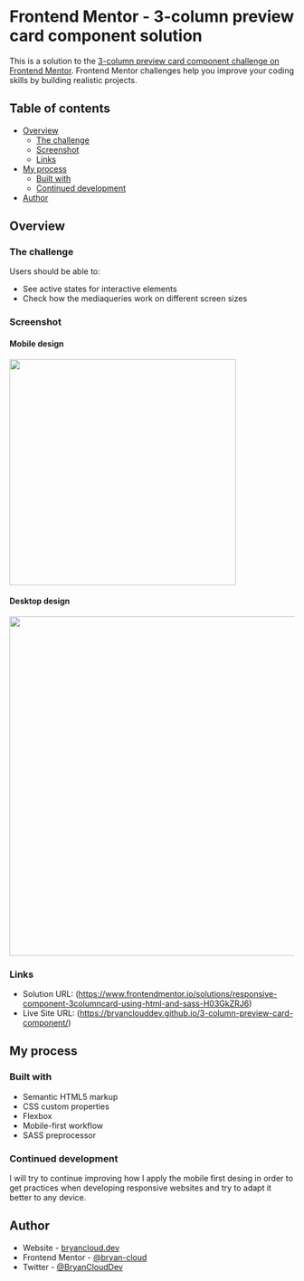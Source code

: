 # Frontend Mentor - 3-column preview card component solution

This is a solution to the [3-column preview card component challenge on Frontend Mentor](https://www.frontendmentor.io/challenges/3column-preview-card-component-pH92eAR2-). Frontend Mentor challenges help you improve your coding skills by building realistic projects. 

## Table of contents

- [Overview](#overview)
  - [The challenge](#the-challenge)
  - [Screenshot](#screenshot)
  - [Links](#links)
- [My process](#my-process)
  - [Built with](#built-with)
  - [Continued development](#continued-development)
- [Author](#author)


## Overview

### The challenge

Users should be able to:

- See active states for interactive elements
- Check how the mediaqueries work on different screen sizes

### Screenshot

#### Mobile design

<img src="https://i.imgur.com/jbkni5I.png" width="400px" ></a>

#### Desktop design

<img src="https://i.imgur.com/3ei3KtN.png" width="600px" ></a>



### Links

- Solution URL: (https://www.frontendmentor.io/solutions/responsive-component-3columncard-using-html-and-sass-H03GkZRJ6)
- Live Site URL: (https://bryanclouddev.github.io/3-column-preview-card-component/)

## My process

### Built with

- Semantic HTML5 markup
- CSS custom properties
- Flexbox
- Mobile-first workflow
- SASS preprocessor

### Continued development

I will try to continue improving how I apply the mobile first desing in order to get practices when developing responsive websites and try to adapt it better to any device.

## Author

- Website - [bryancloud.dev](https://bryancloud.dev)
- Frontend Mentor - [@bryan-cloud](https://www.frontendmentor.io/profile/BryanCloudDev)
- Twitter - [@BryanCloudDev](https://twitter.com/BryanCloudDev)
